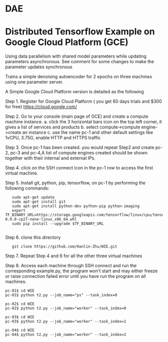 # DAE
# Distributed Tensorflow Example on Google Cloud Platform (GCE)

Using data parallelism with shared model parameters while updating parameters asynchronous. See comment for some changes to make the parameter updates synchronous 

Trains a simple denoising autoencoder for 2 epochs on three machines using one parameter server.

A Simple Google Cloud Platform version is detailed as the following 

Step 1. Register for Google Cloud Platform ( you get 60 days trials and $300 for free)  https://cloud.google.com/

Step 2. Go to your console (main page of GCE) and  create a compute machine instance. 
        a. click the 3 horizontal bars icon on the top left corner, it gives a list of services and products 
        b. select compute->compute engine->create an instance
        c. use the name pc-1 and other default settings like 1vCPU, 3.75G, enable HTTP and HTTPS traffic
        
Step 3. Once pc-1 has been created. you would repeat Step2 and create pc-2, pc-3 and pc-4,A list of compute engines created should be shown together with their internal and external IPs.

Step 4. click on the SSH connect icon in the pc-1 row to access the first virtual machine. 

Step 5. Install git, python, pip, tensorflow, on pc-1 by performing the following commands:
```
   sudo apt-get update
   sudo apt-get install git 
   sudo apt-get install python-dev python-pip python-imaging
   export TF_BINARY_URL=https://storage.googleapis.com/tensorflow/linux/cpu/tensorflow-0.9.0-cp27-none-linux_x86_64.whl
   sudo pip install --upgrade $TF_BINARY_URL
   
```
Step 6. clone this directory 
```
   git clone https://github.com/Hanlin-Zhu/WIE.git
```

Step 7. Repeat Step 4 and 6 for all the other three virtual machines

Step 8. Access each machine through SSH connect and run the corresponding example.py, the program won't start and may either freeze or raise connection failed error until you have run the program on all machines. 
```
pc-01$ cd WIE
pc-01$ python t2.py --job_name="ps" --task_index=0 

pc-02$ cd WIE
pc-02$ python t2.py --job_name="worker" --task_index=0 

pc-03$ cd WIE
pc-03$ python t2.py --job_name="worker" --task_index=1 

pc-04$ cd WIE
pc-04$ python t2.py --job_name="worker" --task_index=2 

```



